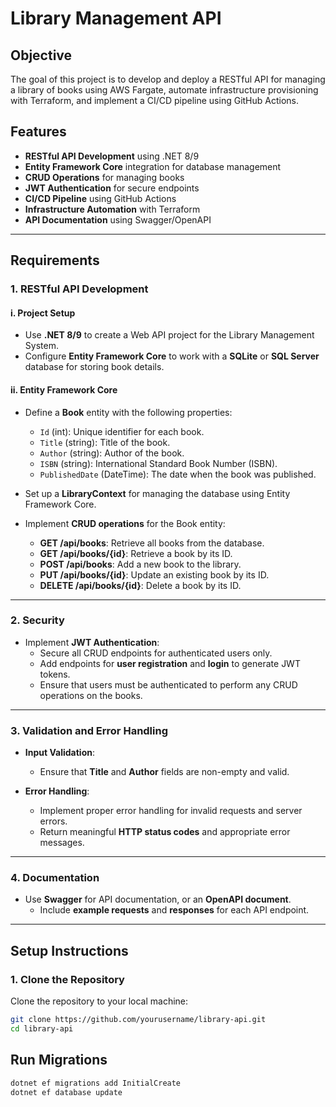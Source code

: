 # Library Management API

## Objective

The goal of this project is to develop and deploy a RESTful API for managing a library of books using AWS Fargate, automate infrastructure provisioning with Terraform, and implement a CI/CD pipeline using GitHub Actions.

## Features

- **RESTful API Development** using .NET 8/9
- **Entity Framework Core** integration for database management
- **CRUD Operations** for managing books
- **JWT Authentication** for secure endpoints
- **CI/CD Pipeline** using GitHub Actions
- **Infrastructure Automation** with Terraform
- **API Documentation** using Swagger/OpenAPI

---

## Requirements

### 1. RESTful API Development

#### i. Project Setup

- Use **.NET 8/9** to create a Web API project for the Library Management System.
- Configure **Entity Framework Core** to work with a **SQLite** or **SQL Server** database for storing book details.

#### ii. Entity Framework Core

- Define a **Book** entity with the following properties:
  - `Id` (int): Unique identifier for each book.
  - `Title` (string): Title of the book.
  - `Author` (string): Author of the book.
  - `ISBN` (string): International Standard Book Number (ISBN).
  - `PublishedDate` (DateTime): The date when the book was published.

- Set up a **LibraryContext** for managing the database using Entity Framework Core.

- Implement **CRUD operations** for the Book entity:
  - **GET /api/books**: Retrieve all books from the database.
  - **GET /api/books/{id}**: Retrieve a book by its ID.
  - **POST /api/books**: Add a new book to the library.
  - **PUT /api/books/{id}**: Update an existing book by its ID.
  - **DELETE /api/books/{id}**: Delete a book by its ID.

---

### 2. Security

- Implement **JWT Authentication**:
  - Secure all CRUD endpoints for authenticated users only.
  - Add endpoints for **user registration** and **login** to generate JWT tokens.
  - Ensure that users must be authenticated to perform any CRUD operations on the books.

---

### 3. Validation and Error Handling

- **Input Validation**:
  - Ensure that **Title** and **Author** fields are non-empty and valid.
  
- **Error Handling**:
  - Implement proper error handling for invalid requests and server errors.
  - Return meaningful **HTTP status codes** and appropriate error messages.

---

### 4. Documentation

- Use **Swagger** for API documentation, or an **OpenAPI document**.
  - Include **example requests** and **responses** for each API endpoint.

---

## Setup Instructions

### 1. Clone the Repository

Clone the repository to your local machine:

```bash
git clone https://github.com/yourusername/library-api.git
cd library-api
```
## Run Migrations
```bash
dotnet ef migrations add InitialCreate
dotnet ef database update
```